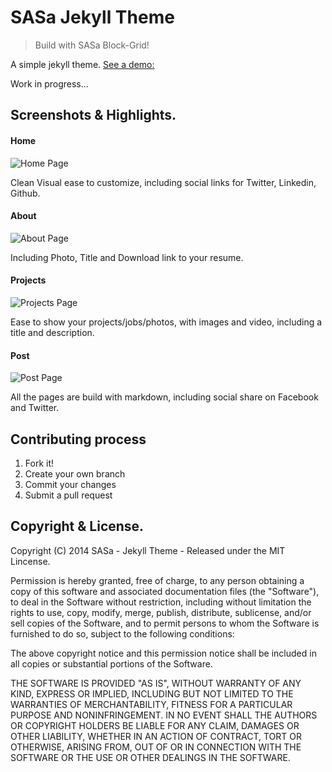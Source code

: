 SASa Jekyll Theme
========

> Build with SASa Block-Grid!

A simple jekyll theme. [See a demo:](http://newaeonweb.com.br/sasa-jekyll-theme/)
<br />

Work in progress...

## Screenshots & Highlights.

#### Home
![Home Page](http://www.newaeonweb.com.br/images/home.png "Home Page")

Clean Visual ease to customize, including social links for Twitter, Linkedin, Github.

#### About
![About Page](http://www.newaeonweb.com.br/images/about.png "About Page")

Including Photo, Title and Download link to your resume.

#### Projects
![Projects Page](http://www.newaeonweb.com.br/images/projects.png "Projects Page")

Ease to show your projects/jobs/photos, with images and video, including a title and description.

#### Post
![Post Page](http://www.newaeonweb.com.br/images/post.png "Post Page")

All the pages are build with markdown, including social share on Facebook and Twitter.

## Contributing process

1. Fork it!
2. Create your own branch
3. Commit your changes
4. Submit a pull request

## Copyright & License.

Copyright (C) 2014 SASa - Jekyll Theme - Released under the MIT Lincense.

Permission is hereby granted, free of charge, to any person obtaining a copy of this software and associated documentation files (the "Software"), to deal in the Software without restriction, including without limitation the rights to use, copy, modify, merge, publish, distribute, sublicense, and/or sell copies of the Software, and to permit persons to whom the Software is furnished to do so, subject to the following conditions:

The above copyright notice and this permission notice shall be included in all copies or substantial portions of the Software.

THE SOFTWARE IS PROVIDED "AS IS", WITHOUT WARRANTY OF ANY KIND, EXPRESS OR IMPLIED, INCLUDING BUT NOT LIMITED TO THE WARRANTIES OF MERCHANTABILITY, FITNESS FOR A PARTICULAR PURPOSE AND
NONINFRINGEMENT. IN NO EVENT SHALL THE AUTHORS OR COPYRIGHT HOLDERS BE LIABLE FOR ANY CLAIM, DAMAGES OR OTHER LIABILITY, WHETHER IN AN ACTION OF CONTRACT, TORT OR OTHERWISE, ARISING FROM, OUT OF OR IN CONNECTION WITH THE SOFTWARE OR THE USE OR OTHER DEALINGS IN THE SOFTWARE.